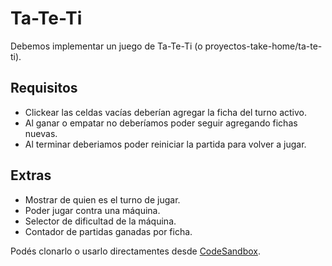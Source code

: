 # Ta-Te-Ti
Debemos implementar un juego de Ta-Te-Ti (o proyectos-take-home/ta-te-ti).

## Requisitos
- Clickear las celdas vacías deberían agregar la ficha del turno activo.
- Al ganar o empatar no deberíamos poder seguir agregando fichas nuevas.
- Al terminar deberiamos poder reiniciar la partida para volver a jugar.

## Extras
- Mostrar de quien es el turno de jugar.
- Poder jugar contra una máquina.
- Selector de dificultad de la máquina.
- Contador de partidas ganadas por ficha.

Podés clonarlo o usarlo directamentes desde [CodeSandbox](https://codesandbox.io/s/github/goncy/interview-challenges/tree/main/proyectos-take-home/ta-te-ti).
